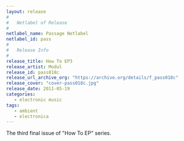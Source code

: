 ```yaml
---
layout: release
#
#   Netlabel of Release
#
netlabel_name: Passage Netlabel
netlabel_id: pass
#
#   Release Info
#
release_title: How To EP3
release_artist: Modul
release_id: pass018c
release_url_archive_org: "https://archive.org/details/f_pass018c"
release_cover: "cover-pass018c.jpg"
release_date: 2011-05-19
categories:
   - electronic music
tags:
   - ambient
   - electronica
---
```

The third final issue of "How To EP" series.



